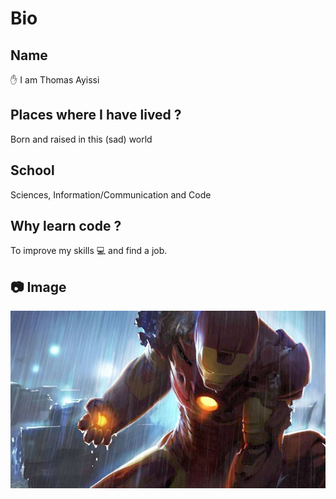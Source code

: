 # Bio

## Name

:raised_hand: I am Thomas Ayissi

## Places where I have lived ?

Born and raised in this (sad) world

## School

Sciences, Information/Communication and Code

## Why learn code ?

To improve my skills :computer: and find a job.

## :camera: Image

![This is a picture of Thomas.](pic-thomas-ayissi.jpeg 'This is a sample image of Thomas.')
